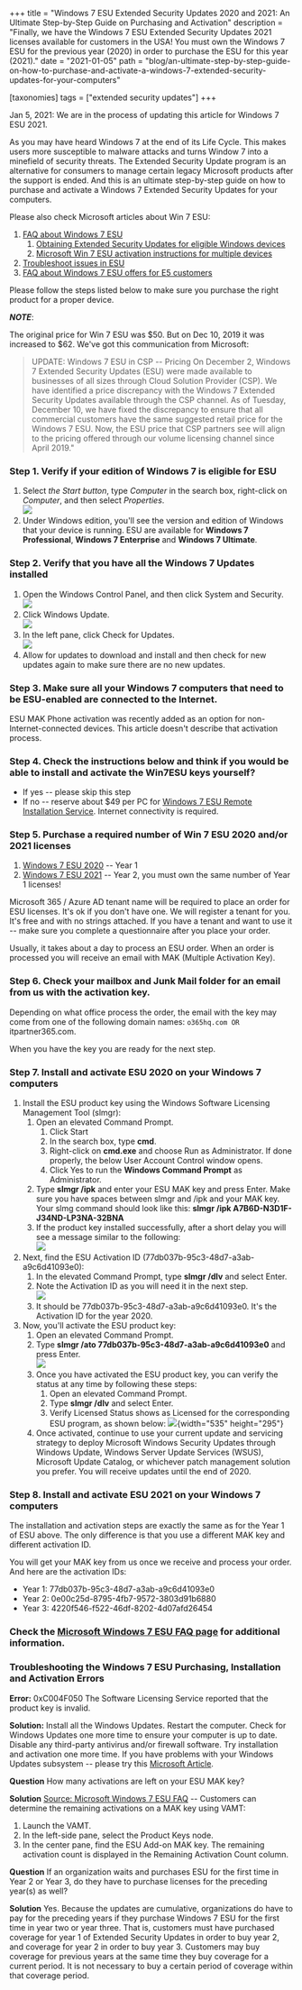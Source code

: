 +++
title = "Windows 7 ESU Extended Security Updates 2020 and 2021: An Ultimate Step-by-Step Guide on Purchasing and Activation"
description = "Finally, we have the Windows 7 ESU Extended Security Updates 2021 licenses available for customers in the USA! You must own the Windows 7 ESU for the previous year (2020) in order to purchase the ESU for this year (2021)."
date = "2021-01-05"
path = "blog/an-ultimate-step-by-step-guide-on-how-to-purchase-and-activate-a-windows-7-extended-security-updates-for-your-computers"

[taxonomies]
tags = ["extended security updates"]
+++

Jan 5, 2021: We are in the process of updating this article for Windows
7 ESU 2021.

As you may have heard Windows 7 at the end of its Life Cycle. This makes
users more susceptible to malware attacks and turns Window 7 into a
minefield of security threats. The Extended Security Update program is
an alternative for consumers to manage certain legacy Microsoft products
after the support is ended. And this is an ultimate step-by-step guide
on how to purchase and activate a Windows 7 Extended Security Updates
for your computers.

Please also check Microsoft articles about Win 7 ESU:

1.  [FAQ about Windows 7
    ESU](https://docs.microsoft.com/en-us/troubleshoot/windows-client/windows-7-eos-faq/windows-7-extended-security-updates-faq)
    1.  [Obtaining Extended Security Updates for eligible Windows
        devices](https://techcommunity.microsoft.com/t5/windows-it-pro-blog/obtaining-extended-security-updates-for-eligible-windows-devices/ba-p/1167091)
    2.  [Microsoft Win 7 ESU activation instructions for multiple
        devices](https://techcommunity.microsoft.com/t5/windows-it-pro-blog/activate-windows-7-esus-on-multiple-devices-with-a-mak/ba-p/1167196)
2.  [Troubleshoot issues in
    ESU](https://docs.microsoft.com/en-us/troubleshoot/windows-client/windows-7-eos-faq/troubleshoot-extended-security-updates-issues)
3.  [FAQ about Windows 7 ESU offers for E5
    customers](https://docs.microsoft.com/en-us/troubleshoot/windows-client/windows-7-eos-faq/windows-7-esu-offers-e5-customers-faq)

Please follow the steps listed below to make sure you purchase the right
product for a proper device.

***NOTE***:

The original price for Win 7 ESU was \$50. But on Dec 10, 2019 it was
increased to \$62. We've got this communication from Microsoft:

> UPDATE: Windows 7 ESU in CSP -- Pricing On December 2, Windows 7
> Extended Security Updates (ESU) were made available to businesses of
> all sizes through Cloud Solution Provider (CSP). We have identified a
> price discrepancy with the Windows 7 Extended Security Updates
> available through the CSP channel. As of Tuesday, December 10, we have
> fixed the discrepancy to ensure that all commercial customers have the
> same suggested retail price for the Windows 7 ESU. Now, the ESU price
> that CSP partners see will align to the pricing offered through our
> volume licensing channel since April 2019."

### Step 1. Verify if your edition of Windows 7 is eligible for ESU

1.  Select *the Start button*, type *Computer* in the search box,
    right-click on *Computer*, and then select *Properties*.\
    ![](https://msegceporticoprodassets.blob.core.windows.net/asset-blobs/4502677_en_1)
2.  Under Windows edition, you'll see the version and edition of Windows
    that your device is running. ESU are available for **Windows 7
    Professional**, **Windows 7 Enterprise** and **Windows 7 Ultimate**.

### Step 2. Verify that you have all the Windows 7 Updates installed

1.  Open the Windows Control Panel, and then click System and Security.\
    ![](https://www.dummies.com/wp-content/uploads/283118.image0.jpg)
2.  Click Windows Update.\
    ![](https://www.dummies.com/wp-content/uploads/283120.image2.jpg)
3.  In the left pane, click Check for Updates.\
    ![](https://www.dummies.com/wp-content/uploads/283122.image4.jpg)
4.  Allow for updates to download and install and then check for new
    updates again to make sure there are no new updates.

### Step 3. Make sure all your Windows 7 computers that need to be ESU-enabled are connected to the Internet.

ESU MAK Phone activation was recently added as an option for
non-Internet-connected devices. This article doesn't describe that
activation process.

### Step 4. Check the instructions below and think if you would be able to install and activate the Win7ESU keys yourself?

-   If yes -- please skip this step
-   If no -- reserve about \$49 per PC for [Windows 7 ESU Remote
    Installation
    Service](https://buymssoft.com/directlink?q=_ITPWW240CONOT.1).
    Internet connectivity is required.

### Step 5. Purchase a required number of Win 7 ESU 2020 and/or 2021 licenses

1.  [Windows 7 ESU
    2020](https://buymssoft.com/license/CSP-DG7GMGF0FL73-0002) -- Year 1
2.  [Windows 7 ESU
    2021](https://buymssoft.com/license/CSP-DG7GMGF0FL73-0003) -- Year
    2, you must own the same number of Year 1 licenses!

Microsoft 365 / Azure AD tenant name will be required to place an order for
ESU licenses. It's ok if you don't have one. We will register a tenant
for you. It's free and with no strings attached. If you have a tenant
and want to use it -- make sure you complete a questionnaire after you
place your order.

Usually, it takes about a day to process an ESU order. When an order is
processed you will receive an email with MAK (Multiple Activation Key).

### Step 6. Check your mailbox and Junk Mail folder for an email from us with the activation key.

Depending on what office process the order, the email with the key may
come from one of the following domain names:
`o365hq.com OR `itpartner365.com.

When you have the key you are ready for the next step.

### Step 7. Install and activate ESU 2020 on your Windows 7 computers

1.  Install the ESU product key using the Windows Software Licensing
    Management Tool (slmgr):
    1.  Open an elevated Command Prompt.
        1.  Click Start
        2.  In the search box, type **cmd**.
        3.  Right-click on **cmd.exe** and choose Run as Administrator.
            If done properly, the below User Account Control window
            opens.
        4.  Click Yes to run the **Windows Command Prompt** as
            Administrator.
    2.  Type **slmgr /ipk** and enter your ESU MAK key and press Enter.
        Make sure you have spaces between slmgr and /ipk and your MAK
        key. Your slmg command should look like this: **slmgr /ipk
        A7B6D-N3D1F-J34ND-LP3NA-32BNA**
    3.  If the product key installed successfully, after a short delay
        you will see a message similar to the following:\
        ![](https://gxcuf89792.i.lithium.com/t5/image/serverpage/image-id/138244i39443211C3ACAFCD/image-dimensions/535x168?v=1.0)
2.  Next, find the ESU Activation ID
    (77db037b-95c3-48d7-a3ab-a9c6d41093e0):
    1.  In the elevated Command Prompt, type **slmgr /dlv** and select
        Enter.
    2.  Note the Activation ID as you will need it in the next step.\
        ![](https://gxcuf89792.i.lithium.com/t5/image/serverpage/image-id/138248i997F51A8C3D1BDC0/image-dimensions/574x260?v=1.0)
    3.  It should be 77db037b-95c3-48d7-a3ab-a9c6d41093e0. It's the
        Activation ID for the year 2020.
3.  Now, you'll activate the ESU product key:
    1.  Open an elevated Command Prompt.
    2.  Type **slmgr /ato 77db037b-95c3-48d7-a3ab-a9c6d41093e0** and
        press Enter.\
        ![](https://gxcuf89792.i.lithium.com/t5/image/serverpage/image-id/138256i9E2F9617FA7E79E2/image-dimensions/500x214?v=1.0)
    3.  Once you have activated the ESU product key, you can verify the
        status at any time by following these steps:
        1.  Open an elevated Command Prompt.
        2.  Type **slmgr /dlv** and select Enter.
        3.  Verify Licensed Status shows as Licensed for the
            corresponding ESU program, as shown below:
            ![](https://o365hq.com/images/653.png){width="535"
            height="295"}
    4.  Once activated, continue to use your current update and
        servicing strategy to deploy Microsoft Windows Security Updates
        through Windows Update, Windows Server Update Services (WSUS),
        Microsoft Update Catalog, or whichever patch management solution
        you prefer. You will receive updates until the end of 2020.

### Step 8. Install and activate ESU 2021 on your Windows 7 computers

The installation and activation steps are exactly the same as for the
Year 1 of ESU above. The only difference is that you use a different MAK
key and different activation ID.

You will get your MAK key from us once we receive and process your
order. And here are the activation IDs:

-   Year 1: 77db037b-95c3-48d7-a3ab-a9c6d41093e0
-   Year 2: 0e00c25d-8795-4fb7-9572-3803d91b6880
-   Year 3: 4220f546-f522-46df-8202-4d07afd26454

### Check the [Microsoft Windows 7 ESU FAQ page](https://support.microsoft.com/en-us/help/4527878/faq-about-extended-security-updates-for-windows-7) for additional information.

### Troubleshooting the Windows 7 ESU Purchasing, Installation and Activation Errors

**Error:** 0xC004F050 The Software Licensing Service reported that the
product key is invalid.

**Solution:** Install all the Windows Updates. Restart the computer.
Check for Windows Updates one more time to ensure your computer is up to
date. Disable any third-party antivirus and/or firewall software. Try
installation and activation one more time. If you have problems with
your Windows Updates subsystem -- please try this [Microsoft
Article](https://support.microsoft.com/en-us/help/10164/fix-windows-update-errors).

**Question** How many activations are left on your ESU MAK key?

**Solution** [Source: Microsoft Windows 7 ESU
FAQ](https://support.microsoft.com/en-us/help/4527878/faq-about-extended-security-updates-for-windows-7)
-- Customers can determine the remaining activations on a MAK key using
VAMT:

1.  Launch the VAMT.
2.  In the left-side pane, select the Product Keys node.
3.  In the center pane, find the ESU Add-on MAK key. The remaining
    activation count is displayed in the Remaining Activation Count
    column.

**Question** If an organization waits and purchases ESU for the first
time in Year 2 or Year 3, do they have to purchase licenses for the
preceding year(s) as well?

**Solution** Yes. Because the updates are cumulative, organizations do
have to pay for the preceding years if they purchase Windows 7 ESU for
the first time in year two or year three. That is, customers must have
purchased coverage for year 1 of Extended Security Updates in order to
buy year 2, and coverage for year 2 in order to buy year 3. Customers
may buy coverage for previous years at the same time they buy coverage
for a current period. It is not necessary to buy a certain period of
coverage within that coverage period.
